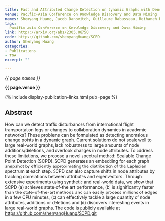 ```yaml
---
title: Fast and Attributed Change Detection on Dynamic Graphs with Density of States
venue: Pacific-Asia Conference on Knowledge Discovery and Data Mining
names: Shenyang Huang, Jacob Danovitch, Guillaume Rabusseau, Reihaneh Rabbany
tags:
- Pacific-Asia Conference on Knowledge Discovery and Data Mining
link: https://arxiv.org/abs/2305.08750
code: https://github.com/shenyangHuang/SCPD 
author: Shenyang Huang
categories: 
- Publications
- TGA
excerpt: ""

---
```


*{{ page.names }}*

**{{ page.venue }}**

{% include display-publication-links.html pub=page %}

## Abstract

How can we detect traffic disturbances from international flight transportation logs or changes to collaboration dynamics in academic networks? These problems can be formulated as detecting anomalous change points in a dynamic graph. Current solutions do not scale well to large real-world graphs, lack robustness to large amounts of node additions/deletions, and overlook changes in node attributes. To address these limitations, we propose a novel spectral method: Scalable Change Point Detection (SCPD). SCPD generates an embedding for each graph snapshot by efficiently approximating the distribution of the Laplacian spectrum at each step. SCPD can also capture shifts in node attributes by tracking correlations between attributes and eigenvectors. Through extensive experiments using synthetic and real-world data, we show that SCPD (a) achieves state-of-the art performance, (b) is significantly faster than the state-of-the-art methods and can easily process millions of edges in a few CPU minutes, (c) can effectively tackle a large quantity of node attributes, additions or deletions and (d) discovers interesting events in large real-world graphs. The code is publicly available at https://github.com/shenyangHuang/SCPD.git